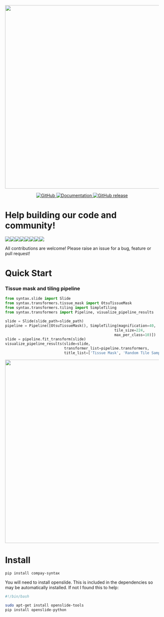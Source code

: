 <p align="center">
    <br>
    <img src="https://raw.githubusercontent.com/jgamper/compay-syntax/master/docs/source/imgs/syntax_logo_text.png?token=ADDZO4PH6CJSK5XTSC2ZLXK6ZPXRY" width="600"/>
    <br>
<p>
<p align="center">
    <a href="https://github.com/jgamper/compay-syntax/blob/master/LICENSE">
        <img alt="GitHub" src="https://img.shields.io/github/license/jgamper/compay-syntax.svg?color=blue">
    </a>
    <a href="https://jgamper.github.io/compay-syntax/">
        <img alt="Documentation" src="https://img.shields.io/website/http/jgamper.github.io/syntax.svg?down_color=red&down_message=offline&up_message=online">
    </a>
    <a href="https://github.com/jgamper/compay-syntax/releases">
        <img alt="GitHub release" src="https://img.shields.io/github/release/jgamper/compay-syntax.svg">
    </a>
</p>

# Help building our code and community!

[![](https://sourcerer.io/fame/jgamper/jgamper/compay-syntax/images/0)](https://sourcerer.io/fame/jgamper/jgamper/compay-syntax/links/0)[![](https://sourcerer.io/fame/jgamper/jgamper/compay-syntax/images/1)](https://sourcerer.io/fame/jgamper/jgamper/compay-syntax/links/1)[![](https://sourcerer.io/fame/jgamper/jgamper/compay-syntax/images/2)](https://sourcerer.io/fame/jgamper/jgamper/compay-syntax/links/2)[![](https://sourcerer.io/fame/jgamper/jgamper/compay-syntax/images/3)](https://sourcerer.io/fame/jgamper/jgamper/compay-syntax/links/3)[![](https://sourcerer.io/fame/jgamper/jgamper/compay-syntax/images/4)](https://sourcerer.io/fame/jgamper/jgamper/compay-syntax/links/4)[![](https://sourcerer.io/fame/jgamper/jgamper/compay-syntax/images/5)](https://sourcerer.io/fame/jgamper/jgamper/compay-syntax/links/5)[![](https://sourcerer.io/fame/jgamper/jgamper/compay-syntax/images/6)](https://sourcerer.io/fame/jgamper/jgamper/compay-syntax/links/6)[![](https://sourcerer.io/fame/jgamper/jgamper/compay-syntax/images/7)](https://sourcerer.io/fame/jgamper/jgamper/compay-syntax/links/7)

All contributions are welcome! Please raise an issue for a bug, feature or pull request!

# Quick Start

### Tissue mask and tiling pipeline
```python
from syntax.slide import Slide
from syntax.transformers.tissue_mask import OtsuTissueMask
from syntax.transformers.tiling import SimpleTiling
from syntax.transformers import Pipeline, visualize_pipeline_results

slide = Slide(slide_path=slide_path)
pipeline = Pipeline([OtsuTissueMask(), SimpleTiling(magnification=40,
                                                  tile_size=224,
                                                  max_per_class=10)])
slide = pipeline.fit_transform(slide)
visualize_pipeline_results(slide=slide,
                           transformer_list=pipeline.transformers,
                           title_list=['Tissue Mask', 'Random Tile Sampling'])
```
<p align="center">
    <img src="https://raw.githubusercontent.com/jgamper/compay-syntax/master/docs/source/imgs/simple_pipeline.png?token=ADDZO4ISOOTTRG4MMPNYCXS6ZPXPS" width="600"/>
<p>

# Install

`pip install compay-syntax`

You will need to install openslide. This is included in the dependencies so may be automatically installed. If not I found this to help:

```bash
#!/bin/bash

sudo apt-get install openslide-tools
pip install openslide-python
```
